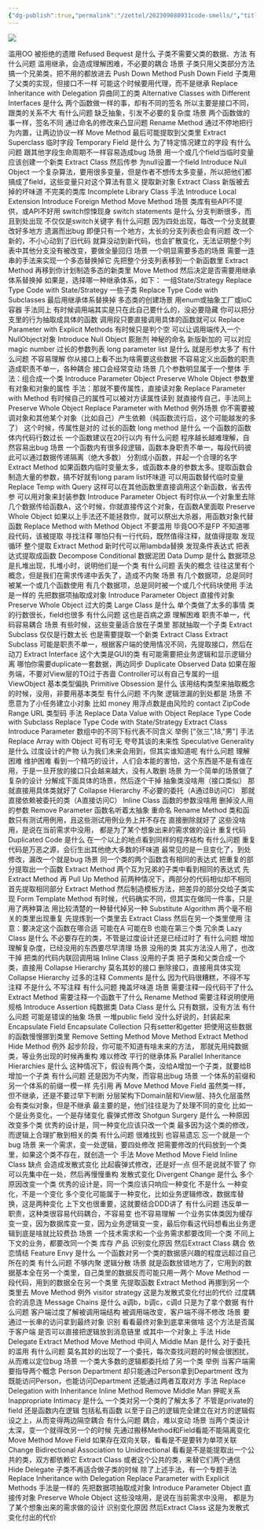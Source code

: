 ```yaml
---
{"dg-publish":true,"permalink":"/zettel/202309080931code-smells/","title":202309080931,"tags":["code-smell","refactor"],"created":"2023-09-08T09:31:32+08:00"}
---
```



![](assets/202309080931code-smells/Pasted%20image%2020230908093159.png)

滥用OO
	被拒绝的遗赠
Refused Bequest
		是什么
			子类不需要父类的数据、方法
		有什么问题
			滥用继承，会造成理解困难，不必要的耦合
		场景
			子类只用父类部分方法
				搞一个兄弟类，把不用的都放进去
					Push Down Method
					Push Down Field
			子类用了父类的实现，但接口不一样
				可能这个时候要用代理，而不是继承
					Replace Inheritance with Delegation
	异曲同工的类
Alternative Classes with Different Interfaces
		是什么
			两个函数做一样的事，却有不同的签名
			所以主要是接口不同，跟类的关系不大
		有什么问题
			缺乏抽象，引发不必要的复杂度
		场景
			两个函数做的事一样，签名不同
				通过命名的修改来凸显问题
					Rename Method
				通过不停地把行为内置，让两边协议一样
					Move Method
				最后可能提取到父类里
					Extract Superclass
	临时字段
Temporary Field
		是什么
			为了特定情况建立的字段
		有什么问题
			跟其他字段生命周期不一样容易造成bug
		场景
			用一个或几个field当临时变量
				应该创建一个新类
					Extract Class
				然后传参
			为null设置一个field
				Introduce Null Object
			一个复杂算法，要用很多变量，但是作者不想传太多变量，所以把他们都搞成了field，这些变量只对这个算法有意义
				提取新对象
					Extract Class
	新版被去掉的坏味道
		不完美的类库
			Incomplete Library Class
		手法
			Introduce Local Extension
			Introduce Foreign Method
			Move Method
		场景
			类库有些API不提供，或API不好用
	switch惊悚现身
switch statements
		是什么
			分支判断很多，而且到处出现
			不仅仅是switch关键字
		有什么问题
			因为四处出现，每改一个分支就要改好多地方
				遗漏而出bug
			即便只有一个地方，太长的分支列表也会有问题
				改一个新的，不小心动到了旧代码
				就算没动到新代码，也会扩散变化，无法证明整个列表中其他分支没有被改变，要做全量回归
		场景
			一个明显需要多态的场景
				需要一连串的手法来实现一个多态替换掉它
					先把整个分支列表移到一个新函数里
						Extract Method
					再移到你计划制造多态的新类里
						Move Method
					然后决定是否需要用继承体系替换掉
						如果是，选择哪一种继承体系，如下：
						一组State/Strategy
							Replace Type Code with State/Strategy
						一些子类
							Replace Type Code with Subclasses
					最后用继承体系替换掉
			多态类的创建场景
				用enum或抽象工厂或loC容器
					手法同上
			有时候调用端其实是只在此自己要什么的，没必要隐藏
				你可以把分支里的行为抽取成具体的函数
				调用段只要直接调用具体的函数就可以
				Replace Parameter with Explicit Methods
			有时候只是判个空
				可以让调用端传入一个NullObject对象
					Introduce Null Object
膨胀剂
	神秘的命名
		新版新加的
		可以对应magic number
	过长的参数列表
long parameter list
		是什么
			就是形参太多了
		有什么问题
			不容易理解
				你从接口上看不出为啥需要这些数据
			不容易定义出函数的职责
				造成职责不单一，各种耦合
			接口会经常变动
		场景
			几个参数明显属于一个整体
				手法：组合成一个类
					Introduce Parameter Object
					Preserve Whole Object
			参数里有对象和对象的属性
				手法：那就不要传属性，直接读对象
					Replace Parameter with Method
			有时候自己的属性可以被对方读属性读到
				就直接传自己，手法同上
					Preserve Whole Object
					Replace Parameter with Method
			例外场景
				你不需要被调对象和其他某个对象（比如自己）产生依赖（纯函数流行后，这个可能越发的多了）
					这个时候，传属性是对的
	过长的函数
long method
		是什么
			一个函数的函数体内代码行数过长
				一个函数建议在20行以内
		有什么问题
			程序越长越难理解，自然容易出bug
		场景
			一个函数内有很多段逻辑，函数本身职责不单一，每段代码彼此可以通过数据传递隔离（绝大多数）
				分割成小函数，并起一个合理的名字
					Extract Method
			如果函数内临时变量太多，或函数本身的参数太多。提取函数会制造大量的参数，搞不好就有long param list坏味道
				可以用函数替代临时变量
					Replace Temp with Query
					这样可以在其他函数里直接调用这个新函数，省去传参
				可以用对象来封装参数
					Introduce Parameter Object
				有时你从一个对象里去除几个数据传给函数A，这个时候，你就直接传这个对象，在函数A里面取
					Preserve Whole Object
				如果以上手法还不能拯救你，就可以祭出大杀器，用函数对象代替函数
					Replace Method with Method Object
					不要滥用
					毕竟OO不是FP
			不知道哪段代码，该被提取
				寻找注释
				哪怕只有一行代码，既然值得注释，就值得提取
			发现循环
				整个提取
					Extract Method
				新时代可以用lambda替换
			发现条件表达式
				把表达式提取成函数
					Decompose Conditional
	数据泥团
Data Dump
		是什么
			数据项总是扎堆出现，扎堆小时，说明他们是一个类
		有什么问题
			丢失的概念
			往往这里有个概念，但是我们在需求传递中丢失了，造成不内聚
		场景
			有几个数据项，总是同时被某一个或几个函数使用
			有几个数据项，总是同时被一个或几个代码块使用
			手法是一样的
				先把数据项抽取成对象
					Introduce Parameter Object
				直接传对象
					Preserve Whole Object
	过大的类
Large Class
		是什么
			单个类做了太多的事情
			类的行数很长，field也很多
		有什么问题
			这也是百病之源
				理解困难
				职责不单一，代码容易耦合
		场景
			有些时候，这些变量适合放在子类里
				那就抽取一个子类
					Extract Subclass
			仅仅是行数太长
				也是需要提取一个新类
					Extract Class
					Extract Subclass
				可能是职责不单一，根据客户端的使用情况不同，先提取接口，然后在动刀
					Extract Interface
			这个大类是GUI的类
				有可能需要把业务逻辑和显示逻辑分离
				哪怕你需要duplicate一套数据，两边同步
					Duplicate Observed Data
				如果在服务端，不要对View层的TO过于吝啬
					Controller可以有自己专属的一组ViewObject
	基本类型偏执
Primitive Obsession
		是什么
			该用结构类型来抽取概念的时候，没用，非要用基本类型
		有什么问题
			不内聚
				逻辑泄漏的到处都是
		场景
			不愿意为了小任务建立小对象
				比如
					money
						用浮点数是由风险的
					contact
					ZipCode
					Range
					URL
					类型码
				手法
					Replace Data Value with Object
					Replace Type Code with Subclass
					Replace Type Code with State/Strategy
					Extract Class
					Introduce Parameter
			数组中的不同下标代表不同含义
				举例
					["张三",18,"男"]
				手法
					Replace Array with Object
可有可无
	夸夸其谈的未来性
Speculative Generality
		是什么
			过度设计的产物
				认为我们未来会用到，但其实谁知道呢
		有什么问题
			理解困难
			维护困难
				看到一个精巧的设计，人们会本能的害怕，这个东西是不是有谁在用，于是一旦开放的接口只会越来越大，没有人敢删
		场景
			为一个简单的场景做了复杂的设计
				分解成下面具体的场景，然后逐个干掉
			抽象类没啥用（接口类似）
				那就直接用具体类就好了
					Collapse Hierarchy
			不必要的委托（A通过B访问C）
				那就直接依赖被委托的类（A直接访问C）
					Inline Class
			函数的参数没啥用
				删掉没人用的参数
					Remove Parameter
			函数名听着太抽象
				重命名
					Rename Method
			类和函数只有测试用例用，且这些测试用例业务上并不存在
				直接删除就好了
			这些没啥用，是说在当前需求中没用，
都是为了某个想象出来的需求做的设计
	重复代码
Duplicated Code
		是什么
			在一个以上的地点看到同样的程序结构
		有什么问题
			重复代码是万恶之源，会衍生出其他绝大多数的坏味道
			最常见的是一旦变化了，到处修改，漏改一个就是bug
		场景
			同一个类的两个函数含有相同的表达式
				把重复的部分提取出一个函数
					Extract Method
			两个互为兄弟的子类中看到相同的表达式
				先
					Extract Method
				再
					Pull Up Method
			前两种情况下，两部分的代码相似却不相同
				首先提取相同部分
					Extract Method
				然后制造模板方法，把差异的部分交给子类实现
					Form Template Method
			有时候，代码确实不同，但其实在做同一件事，只是用了两种算法
				用比较清楚的一种替代掉另一种
					Substitute Algorithm
			两个毫不相关的类里出现重复
				先提炼到一个类里去
					Extract Class
				然后在另一个类里使用
				注意：要决定这个函数在哪合适
					可能在A
					可能在B
					也能在第三个类
	冗余类
Lazy Class
		是什么
			不必要存在的类，不管是过度设计还是已经过时了
		有什么问题
			增加理解复杂度，已经没用的东西要尽早清理
		场景
			没用的类
				其实方法没人用了，也改干掉
				把类的代码内联回调用端
					Inline Class
			没用的子类
				把子类和父类合成一个类，直接用
					Collapse Hierarchy
			莫名其妙的接口
				删除接口，直接用具体实现
					Collapse Hierarchy
	过多的注释
Comments
		是什么
			因为代码很糟糕，不得不写注释
		不是什么
			不写注释
		有什么问题
			掩盖坏味道
		场景
			需要注释一段代码干了什么
				Extract Method
			需要注释一个函数干了什么
				Rename Method
			需要注释说明使用规格
				Introduce Assertion
	纯数据类
Data Class
		是什么
			只有数据，没有方法
		有什么问题
			可能是错误的抽象
		场景
			一堆public field
				没什么好说的，封装起来
					Encapsulate Field
					Encapsulate Collection
			只有setter和getter
				把使用这些数据的函数慢慢挪到类里
					Remove Setting Method
					Move Method
					Extract Method
					Hide Method
			例外
				起步阶段，你可能不知道有啥未来的方法，
那就先用纯数据类，等业务出现的时候再重构
难以修改
	平行的继承体系
Parallel Inheritance Hierarchies
		是什么
			这种情况下，假设有两个类，没给A增加一个子类，就要给B增加一个子类
		有什么问题
			还是因为不内聚，而容易出bug
		场景
			一个体系的前缀和另一个体系的前缀一模一样
				先引用
				再
					Move Method
					Move Field
			虽然类一样，但不继承，还是不要过早下判断
				分层架构下Domain层和View层、持久化层虽然会有类似对象，但是不继承
				最主要的是，他们往往是为了处理不同的变化
					比如一个是业务变化，一个是存储变化
	霰弹式修改
Shotgun Surgery
		是什么
			一种原因改变多个类
			优秀的设计是，同一种变化应该只改一个类
				最多因为这个类的修改，而逻辑上合理扩散到相关的类
		有什么问题
			很难找到
			也容易遗忘
				忘一个就是一个bug
		场景
			来一个需求，变一处逻辑，要四处修改
				把需要修改的代码放到一个类里，如果这个类不存在，就创造一个
					手法
						Move Method
						Move Field
						Inline Class
					缺点
						会造成发散式变化
						比起霰弹式修改，还是好一点
						但不是说就不管了
						你可以先集中在一处，然后再慢慢重构
	发散式变化
Divergent Change
		是什么
			多个原因改变一个类
			优秀的设计是，同一个类应该只响应一种变化
		不是什么
			一种变化，不是一个变化
			多个变化可能属于一种变化，比如业务逻辑修改，数据库替换，这是两种变化
				上下文也很重要，这就要结合DDD讲了
		有什么问题
			违反单一职责，这种类很容易代码耦合，不容易变
			也不容易理解
				一个业务实体类因为缓存变一变，因为数据库变一变，因为业务逻辑变一变，最后你看这代码想看出业务逻辑到底是啥就比较费劲
		场景
			一个技术需求和一个业务需求都要改同一个类
			不同上下文的业务，都要改同一个类
				库存
				产品
			识别变化原因
				然后Extract Class
耦合
	依恋情结
Feature Envy
		是什么
			一个函数对另一个类的数据感兴趣的程度远超过自己所在的类
		有什么问题
			不够内聚
			逻辑分散
		场景
			就是函数放错地方了，它用到的数据基本全在另一个类里，自己类里的数据反而可能只用一两个
				Move Method
			一段代码，用到的数据全在另一个类里
				先提取函数
					Extract Method
				再挪到另一个类里去
					Move Method
			例外
				visitor
				strategy
				这是为发散式变化付出的代价
	过度耦合的消息连
Message Chains
		是什么
			a调b，b调c，c调d
				只是为了拿个数据
		有什么问题
			客户端过度了解被调用端结构
			被调用端改变，客户端不得不修改
		场景
			要通过一长串的访问拿到最终对象
				识别
					看看最终对象到底拿来做啥
					这个方法是否属于客户端
					是否可以直接把逻辑放到消息链里
					或其中一个对象上
				手法
					Hide Delegate
					Extract Method
					Move Method
	中间人
Middle Man
		是什么
			对于委托的滥用
		有什么问题
			莫名其妙的出现了一个委托，每次查找问题的时候会很困扰，从而难以定位bug
		场景
			一个类大多数的逻辑都委托给了另一个类
				举例
					当客户端需要指导两个概念
						Person
						Department
					却只能通过Person拿到Department
					改为
						既能访问Person，也能访问Department
						还能通过两者互取对方
				手法
					Replace Delegation with Inheritance
					Inline Method
					Remove Middle Man
	狎昵关系
Inappropriate Intimacy
		是什么
			一个类对另一个类的了解太多了
				不管是private的field
				还是函数内在逻辑
					包括私有函数
				以至于自己的逻辑完全建立在对方的逻辑假设之上，从而变得两边隔空耦合
		有什么问题
			耦合，难以变动
		场景
			当两个类设计太深，变一个就得改另一个的时候
				先通过搬移Method和Field看能不能隔离变化
					Move Method
					Move Field
				如果存在双向关联，看看是不是要转为单项关联
					Change Bidirectional Association to Unidirectional
				看看是不是能提取出一个公共的类，双方都依赖它
					Extract Class
				或者这个公共的类，来替它们两个通信
					Hide Delegate
			子类不再适合做子类的时候
				除了上述手法，有一个专题手法
					Replace Inheritance with Delegation
Replace Parameter with Explicit Methods
手法是一样的
	先把数据项抽取成对象
		Introduce Parameter Object
	直接传对象
		Preserve Whole Object
这些没啥用，是说在当前需求中没用，
都是为了某个想象出来的需求做的设计
识别变化原因
	然后Extract Class
这是为发散式变化付出的代价
 